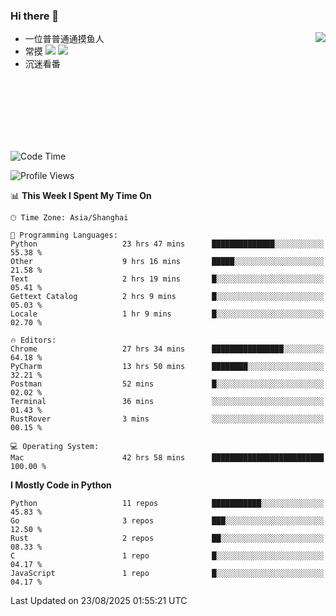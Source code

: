 ### Hi there 👋


<a href="https://github.com/yanlc39">
  <img align="right" src="https://github-readme-stats.vercel.app/api?username=yanlc39&show_icons=true&hide_border=true&icon_color=586069&title_color=a0a9af">
</a>

- 一位普普通通摸鱼人
- 常摸 ![](https://img.shields.io/badge/-Python-3e74a2?style=flat-square&logo=Python&logoColor=fff) ![](https://img.shields.io/badge/-C%2B%2B-brightgreen?style=flat-square)
- 沉迷看番



<br><br><br><br><br><br>


<!--START_SECTION:waka-->
![Code Time](http://img.shields.io/badge/Code%20Time-1%2C621%20hrs%2050%20mins-blue)

![Profile Views](http://img.shields.io/badge/Profile%20Views-0-blue)

📊 **This Week I Spent My Time On** 

```text
🕑︎ Time Zone: Asia/Shanghai

💬 Programming Languages: 
Python                   23 hrs 47 mins      ██████████████░░░░░░░░░░░   55.38 % 
Other                    9 hrs 16 mins       █████░░░░░░░░░░░░░░░░░░░░   21.58 % 
Text                     2 hrs 19 mins       █░░░░░░░░░░░░░░░░░░░░░░░░   05.41 % 
Gettext Catalog          2 hrs 9 mins        █░░░░░░░░░░░░░░░░░░░░░░░░   05.03 % 
Locale                   1 hr 9 mins         █░░░░░░░░░░░░░░░░░░░░░░░░   02.70 % 

🔥 Editors: 
Chrome                   27 hrs 34 mins      ████████████████░░░░░░░░░   64.18 % 
PyCharm                  13 hrs 50 mins      ████████░░░░░░░░░░░░░░░░░   32.21 % 
Postman                  52 mins             █░░░░░░░░░░░░░░░░░░░░░░░░   02.02 % 
Terminal                 36 mins             ░░░░░░░░░░░░░░░░░░░░░░░░░   01.43 % 
RustRover                3 mins              ░░░░░░░░░░░░░░░░░░░░░░░░░   00.15 % 

💻 Operating System: 
Mac                      42 hrs 58 mins      █████████████████████████   100.00 % 
```

**I Mostly Code in Python** 

```text
Python                   11 repos            ███████████░░░░░░░░░░░░░░   45.83 % 
Go                       3 repos             ███░░░░░░░░░░░░░░░░░░░░░░   12.50 % 
Rust                     2 repos             ██░░░░░░░░░░░░░░░░░░░░░░░   08.33 % 
C                        1 repo              █░░░░░░░░░░░░░░░░░░░░░░░░   04.17 % 
JavaScript               1 repo              █░░░░░░░░░░░░░░░░░░░░░░░░   04.17 % 
```




 Last Updated on 23/08/2025 01:55:21 UTC
<!--END_SECTION:waka-->

